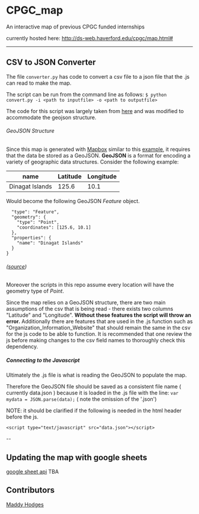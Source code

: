 # CPGC_map
An interactive map of previous CPGC funded internships

currently hosted here: http://ds-web.haverford.edu/cpgc/map.html#

---
## CSV to JSON Converter

The file `converter.py` has code to convert a csv file to a json file that the .js can read to make the map.

The script can be run from the command line as follows:
 `$ python convert.py -i <path to inputfile> -o <path to outputfile>`

The code for this script was largely taken from [here](http://www.idiotinside.com/2015/09/18/csv-json-pretty-print-python/) and was modified to accommodate the geojson structure.

###### GeoJSON Structure
Since this map is generated with [Mapbox](https://www.mapbox.com/mapbox-gl-js/api) similar to this [example](https://www.mapbox.com/mapbox-gl-js/example/filter-features-within-map-view/), it requires that the data be stored as a GeoJSON. **GeoJSON** is a format for encoding a variety of geographic data structures.
Consider the following example:

| name | Latitude | Longitude |
|------|----------|-----------|
|Dinagat Islands| 125.6| 10.1 |

Would become the following GeoJSON *Feature* object.
```{
  "type": "Feature",
  "geometry": {
    "type": "Point",
    "coordinates": [125.6, 10.1]
  },
  "properties": {
    "name": "Dinagat Islands"
  }
}
```
###### <right> ([source](http://geojson.org/)) </right>
Moreover the scripts in this repo assume every location will have the geometry type of *Point*.

Since the map relies on a GeoJSON structure, there are two main assumptions of the csv that is being read - there exists two columns "Latitude" and "Longitude". **Without these features the script will throw an error.**
Additionally there are features that are used in the .js function such as "Organization_Information_Website" that should remain the same in the csv for the js code to be able to function. It is recommended that one review the js before making changes to the csv field names to thoroughly check this dependency.

##### Connecting to the Javascript
Ultimately the .js file is what is reading the GeoJSON to populate the map.

Therefore the GeoJSON file should be saved as a consistent file name ( currently data.json ) because it is loaded in the .js file with the line: `var mydata = JSON.parse(data);` ( note the omission of the '.json')


NOTE: it should be clarified if the following is needed in the html header before the js.

`<script type="text/javascript" src="data.json"></script>`



--
## Updating the map with google sheets
[google sheet api](https://developers.google.com/sheets/api/guides/concepts)
 TBA

## Contributors

[Maddy Hodges](https://github.com/Mfhodges)
